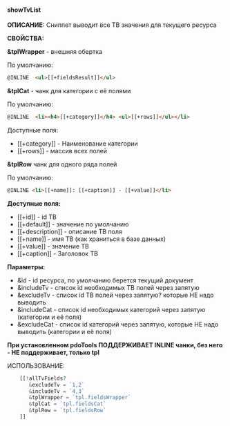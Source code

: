 #### showTvList

**ОПИСАНИЕ:**
Сниппет выводит все ТВ значения для текущего ресурса


**СВОЙСТВА:**

**&tplWrapper** - внешняя обертка

По умолчанию: 
```html
@INLINE  <ul>[[+fieldsResult]]</ul>
```

**&tplCat** - чанк для категории с её полями

По умолчанию: 
```html
@INLINE  <li><h4>[[+category]]</h4> <ul>[[+rows]]</ul></li>
```

Доступные поля:
* [[+category]] - Наименование категории
* [[+rows]] - массив всех полей

**&tplRow**  чанк для одного ряда полей

По умолчанию: 
```html
@INLINE <li>[[+name]]: [[+caption]] - [[+value]]</li>
```

**Доступные поля:**
* [[+id]] - id ТВ 
* [[+default]] - значение по умолчанию
* [[+description]] - описание ТВ поля 
* [[+name]] - имя ТВ (как храниться в базе данных)
* [[+value]] - значение ТВ  
* [[+caption]] - Заголовок ТВ 


**Параметры:**
* &id - id ресурса, по умолчанию берется текущий документ
* &includeTv - список id необходимых ТВ полей через запятую
* &excludeTv - список id ТВ полей через запятую? которые НЕ надо выводить
* &includeCat - список id необходимых категорий через запятую (категории и её поля)
* &excludeCat - список  id категорий через запятую, которые НЕ надо выводить (категории и её поля)

**При установленном pdoTools ПОДДЕРЖИВАЕТ INLINE чанки, без него - НЕ поддерживает, только tpl** 

ИСПОЛЬЗОВАНИЕ:
```php
    [[!allTvFields?     
       &excludeTv = `1,2` 
       &includeTv = `4,3` 
       &tplWrapper = `tpl.fieldsWrapper`
       &tplCat = `tpl.fieldsCat`
       &tplRow = `tpl.fieldsRow`
    ]]
```
